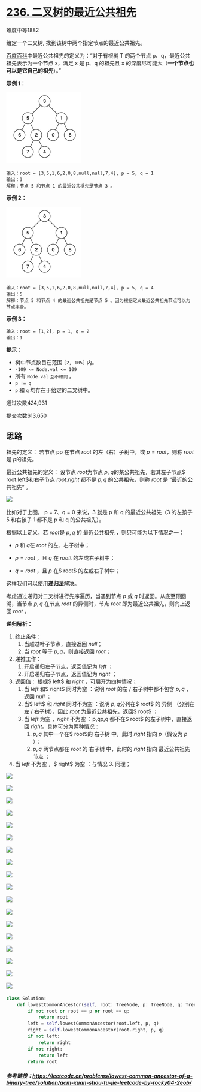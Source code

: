 # [236. 二叉树的最近公共祖先](https://leetcode.cn/problems/lowest-common-ancestor-of-a-binary-tree/)

难度中等1882

给定一个二叉树, 找到该树中两个指定节点的最近公共祖先。

[百度百科](https://baike.baidu.com/item/最近公共祖先/8918834?fr=aladdin)中最近公共祖先的定义为：“对于有根树 T 的两个节点 p、q，最近公共祖先表示为一个节点 x，满足 x 是 p、q 的祖先且 x 的深度尽可能大（**一个节点也可以是它自己的祖先**）。”

 

**示例 1：**

![img](https://raw.githubusercontent.com/affectalways/Flee-as-a-bird-to-your-mountain/main/img/binarytree.png)

```
输入：root = [3,5,1,6,2,0,8,null,null,7,4], p = 5, q = 1
输出：3
解释：节点 5 和节点 1 的最近公共祖先是节点 3 。
```

**示例 2：**

![img](https://raw.githubusercontent.com/affectalways/Flee-as-a-bird-to-your-mountain/main/img/binarytree.png)

```
输入：root = [3,5,1,6,2,0,8,null,null,7,4], p = 5, q = 4
输出：5
解释：节点 5 和节点 4 的最近公共祖先是节点 5 。因为根据定义最近公共祖先节点可以为节点本身。
```

**示例 3：**

```
输入：root = [1,2], p = 1, q = 2
输出：1
```

 

**提示：**

- 树中节点数目在范围 `[2, 105]` 内。
- `-109 <= Node.val <= 109`
- 所有 `Node.val` `互不相同` 。
- `p != q`
- `p` 和 `q` 均存在于给定的二叉树中。

通过次数424,931

提交次数613,650



## 思路

祖先的定义： 若节点 pp 在节点 $root$ 的左（右）子树中，或 $p = root$，则称 $root$ 是 $p$的祖先。

最近公共祖先的定义： 设节点 $root$为节点 $p$, $q$的某公共祖先，若其左子节点$ root.left$和右子节点 $root.right$ 都不是 $p,q$ 的公共祖先，则称 $root$ 是 “最近的公共祖先” 。

![](https://pic.leetcode-cn.com/1599885247-rxcHcZ-Picture1.png)

比如对于上图， p = 7、q = 0 来说，3 就是 p 和 q 的最近公共祖先（3 的左孩子 5 和右孩子 1 都不是 p 和 q 的公共祖先）。



根据以上定义，若 $root$是 $p, q$ 的 最近公共祖先 ，则只可能为以下情况之一：

- $p$ 和 $q$在 $root$ 的左、右子树中；

- $p = root$ ，且 $q$ 在 $root$t 的左或右子树中；
- $q = root$ ，且 $p$ 在$ root$ 的左或右子树中；



这样我们可以使用**递归法**解决。


考虑通过递归对二叉树进行先序遍历，当遇到节点 $p$ 或 $q$ 时返回。从底至顶回溯，当节点 $p, q$ 在节点 $root$ 的异侧时，节点 $root$ 即为最近公共祖先，则向上返回 $root$ 。

**递归解析：**

1. 终止条件：
   1. 当越过叶子节点，直接返回 $null$；
   2. 当 $root$ 等于 $p, q$，则直接返回 $root$；
2. 递推工作：
   1. 开启递归左子节点，返回值记为 $left$ ；
   2. 开启递归右子节点，返回值记为 $right$ ；
3. 返回值： 根据$ left$ 和 $right$ ，可展开为四种情况；
   1. 当 $left$ 和$ right$ 同时为空 ：说明 $root$ 的左 / 右子树中都不包含 $p,q$ ，返回 $null$ ；
   2. 当$ left$ 和 $right$ 同时不为空 ：说明 $p, q$分列在$ root$ 的 异侧 （分别在 左 / 右子树），因此 $root$ 为最近公共祖先，返回$ root$ ；
   3. 当 $left$ 为空 ，$right$ 不为空 ：p,qp,q 都不在$ root$ 的左子树中，直接返回 $right$。具体可分为两种情况：
      1. $p,q$ 其中一个在$ root$的 右子树 中，此时 $right$ 指向 $p$（假设为 $p$ ）；
      2. $p,q$ 两节点都在 $root$ 的 右子树 中，此时的 $right$ 指向 最近公共祖先节点 ；
4. 当 $left$ 不为空 ，$ right$ 为空 ：与情况 3. 同理；

![](https://pic.leetcode-cn.com/1599885247-KpxUys-Picture3.png)

![](https://pic.leetcode-cn.com/1599885247-azGPkG-Picture4.png)

![](https://pic.leetcode-cn.com/1599885247-hIMEfJ-Picture5.png)

![](https://pic.leetcode-cn.com/1599885247-UMCTfd-Picture6.png)

![](https://pic.leetcode-cn.com/1599885247-SLOIAX-Picture7.png)

![](https://pic.leetcode-cn.com/1599885247-JGxmmL-Picture8.png)

![](https://pic.leetcode-cn.com/1599885247-lVrUTd-Picture9.png)

![](https://pic.leetcode-cn.com/1599885247-VTPazU-Picture10.png)

![](https://pic.leetcode-cn.com/1599885247-KePYfU-Picture11.png)

![](https://pic.leetcode-cn.com/1599885247-xkRUDm-Picture12.png)

![](https://pic.leetcode-cn.com/1599885247-SFdLoP-Picture13.png)

![](https://pic.leetcode-cn.com/1599885247-YOUEcd-Picture14.png)

![](https://pic.leetcode-cn.com/1599885247-HcncTq-Picture15.png)

![](https://pic.leetcode-cn.com/1599885247-oeFNkc-Picture16.png)

![](https://pic.leetcode-cn.com/1599885247-DjiiMY-Picture17.png)

![](https://pic.leetcode-cn.com/1599885247-SkpSEn-Picture18.png)

![](https://pic.leetcode-cn.com/1599885247-jFDBar-Picture19.png)

![](https://pic.leetcode-cn.com/1599885247-GEkXRi-Picture20.png)

```python
class Solution:
    def lowestCommonAncestor(self, root: TreeNode, p: TreeNode, q: TreeNode) -> TreeNode:
        if not root or root == p or root == q: 
            return root
        left = self.lowestCommonAncestor(root.left, p, q)
        right = self.lowestCommonAncestor(root.right, p, q)
        if not left: 
            return right
        if not right: 
            return left
        return root

```

##### 参考链接：https://leetcode.cn/problems/lowest-common-ancestor-of-a-binary-tree/solution/acm-xuan-shou-tu-jie-leetcode-by-rocky04-2eob/